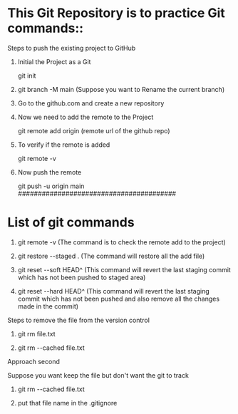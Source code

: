 # This Git Repository is to practice Git commands::

Steps to push the existing project to GitHub

1. Initial the Project as a Git 

	git init

2. git branch -M main (Suppose you want to Rename the current branch)

3. Go to the github.com and create a new repository

4. Now we need to add the remote to the Project

   git remote add origin <remote-url>   (remote url of the github repo)

5. To verify if the remote is added

   git remote -v

6. Now push the remote 

   git push -u origin main
########################################

# List of git commands

1. git remote -v
(The command is to check the remote add to the project)

2. git restore --staged .
(The command will restore all the add file)

3. git reset --soft HEAD^
(This command will revert the last staging commit which has not been pushed to staged area)

4. git reset --hard HEAD^
(This command will revert the last staging commit which has not been pushed and also remove all the changes made in the commit)

Steps to remove the file from the version control

1. git rm file.txt

2. git rm --cached file.txt

Approach second

Suppose you want keep the file but don't want the git to track

1. git rm --cached file.txt

2. put that file name in the .gitignore
